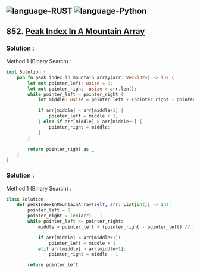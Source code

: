 ![language-RUST](https://img.shields.io/badge/RUST-8d4004?style=for-the-badge&logo=RUST)
![language-Python](https://img.shields.io/badge/Python-ffd43b?style=for-the-badge&logo=PYTHON)
---

## 852. [Peak Index In A Mountain Array](https://leetcode.com/problems/peak-index-in-a-mountain-array)

### Solution :

Method 1 (Binary Search) :
```rust
impl Solution {
    pub fn peak_index_in_mountain_array(arr: Vec<i32>) -> i32 {
        let mut pointer_left: usize = 0;
        let mut pointer_right: usize = arr.len();
        while pointer_left < pointer_right {
            let middle: usize = pointer_left + (pointer_right - pointer_left) / 2;

            if arr[middle] < arr[middle+1] {
                pointer_left = middle + 1;
            } else if arr[middle] > arr[middle+1] {
                pointer_right = middle;
            }
        }

        return pointer_right as _
    }
}
```

### Solution :

Method 1 (Binary Search) :
```python
class Solution:
    def peakIndexInMountainArray(self, arr: List[int]) -> int:
        pointer_left = 0
        pointer_right = len(arr) - 1
        while pointer_left <= pointer_right:
            middle = pointer_left + (pointer_right - pointer_left) // 2

            if arr[middle] < arr[middle+1]:
                pointer_left = middle + 1
            elif arr[middle] > arr[middle+1]:
                pointer_right = middle - 1

        return pointer_left
```
